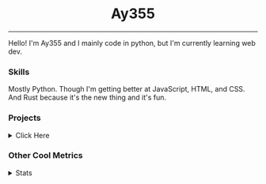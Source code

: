 <h1 align="center"><b>Ay355</b></h1>

---

Hello! I'm Ay355 and I mainly code in python, but I'm currently learning web dev.


### Skills

Mostly Python. Though I'm getting better at JavaScript, HTML, and CSS. And Rust because it's the new thing and it's fun.


### Projects

<details>
 <summary>Click Here</summary>
<br>

 This is probably out of date

[Standle](https://discord.com/oauth2/authorize?client_id=810345494223781899&scope=bot&permissions=8)
 - A multipurpose discord bot for your discord server. Has useful and fun commands for you to mess around with. Made with [discord.py](https://www.github.com/Rapptz/discord.py).

[RoboAy355](https://github.com/Ay-355/RoboAy355)
 - A personal discord bot that I use for random things.

[Asyncdictionary](https://github.com/Ay-355/asyncdictionary)
 - An async wrapper for the freedictionaryAPI. See the README for more info.

 
That's pretty much it, other stuff is closed-source.
 
</details>


### Other Cool Metrics


<details>
<summary>Stats</summary>
<br>
 
<a href="https://github.com/Ay-355">
 <img align="center" src="https://github-readme-stats.vercel.app/api?username=Ay-355&theme=tokyonight&show_icons=true&count_private=true&hide_border=true" />
</a><a href="https://github.com/Ay-355">
  <img align="center" src="https://github-readme-stats.vercel.app/api/top-langs/?username=Ay-355&hide=toml,yaml,cmake&layout=compact&langs_count=8&theme=tokyonight&hide_border=true" />
</a>

 
&nbsp; <!-- Space character to put some space between the different stat types. -->

 
<!--START_SECTION:waka-->
**🐱 My GitHub Data** 

> 🏆 530 Contributions in the Year 2021
 > 
> 📦 1.4 kB Used in GitHub's Storage 
 > 
> 🚫 Not Opted to Hire
 > 
> 📜 14 Public Repositories 
 > 
> 🔑 3 Private Repositories  
 > 
**I'm an Early 🐤** 

```text
🌞 Morning    16 commits     █░░░░░░░░░░░░░░░░░░░░░░░░   6.11% 
🌆 Daytime    121 commits    ███████████░░░░░░░░░░░░░░   46.18% 
🌃 Evening    121 commits    ███████████░░░░░░░░░░░░░░   46.18% 
🌙 Night      4 commits      ░░░░░░░░░░░░░░░░░░░░░░░░░   1.53%

```
📅 **I'm Most Productive on Friday** 

```text
Monday       43 commits     ████░░░░░░░░░░░░░░░░░░░░░   16.41% 
Tuesday      29 commits     ██░░░░░░░░░░░░░░░░░░░░░░░   11.07% 
Wednesday    25 commits     ██░░░░░░░░░░░░░░░░░░░░░░░   9.54% 
Thursday     43 commits     ████░░░░░░░░░░░░░░░░░░░░░   16.41% 
Friday       47 commits     ████░░░░░░░░░░░░░░░░░░░░░   17.94% 
Saturday     47 commits     ████░░░░░░░░░░░░░░░░░░░░░   17.94% 
Sunday       28 commits     ██░░░░░░░░░░░░░░░░░░░░░░░   10.69%

```


📊 **This Week I Spent My Time On** 

```text
💬 Programming Languages: 
Python                   1 hr 29 mins        ███████████░░░░░░░░░░░░░░   45.66% 
PowerShell               28 mins             ███░░░░░░░░░░░░░░░░░░░░░░   14.49% 
Lua                      22 mins             ███░░░░░░░░░░░░░░░░░░░░░░   11.62% 
Rust                     20 mins             ██░░░░░░░░░░░░░░░░░░░░░░░   10.36% 
HTML                     16 mins             ██░░░░░░░░░░░░░░░░░░░░░░░   8.5%

🔥 Editors: 
Neovim                   2 hrs 12 mins       █████████████████░░░░░░░░   67.69% 
VS Code                  34 mins             ████░░░░░░░░░░░░░░░░░░░░░   17.82% 
Notepad++                28 mins             ███░░░░░░░░░░░░░░░░░░░░░░   14.49%

🐱‍💻 Projects: 
Unknown Project          1 hr 24 mins        ██████████░░░░░░░░░░░░░░░   43.4% 
school                   1 hr 20 mins        ██████████░░░░░░░░░░░░░░░   41.15% 
nvim                     22 mins             ███░░░░░░░░░░░░░░░░░░░░░░   11.62% 
standle-bot              7 mins              █░░░░░░░░░░░░░░░░░░░░░░░░   3.83%

💻 Operating System: 
Windows                  3 hrs 15 mins       █████████████████████████   100.0%

```

**I Mostly Code in Python** 

```text
Python                   7 repos             ███████████████████░░░░░░   77.78% 
HTML                     1 repo              ██░░░░░░░░░░░░░░░░░░░░░░░   11.11% 
C++                      1 repo              ██░░░░░░░░░░░░░░░░░░░░░░░   11.11%

```



 Last Updated on 29/09/2021
<!--END_SECTION:waka-->
</details>
